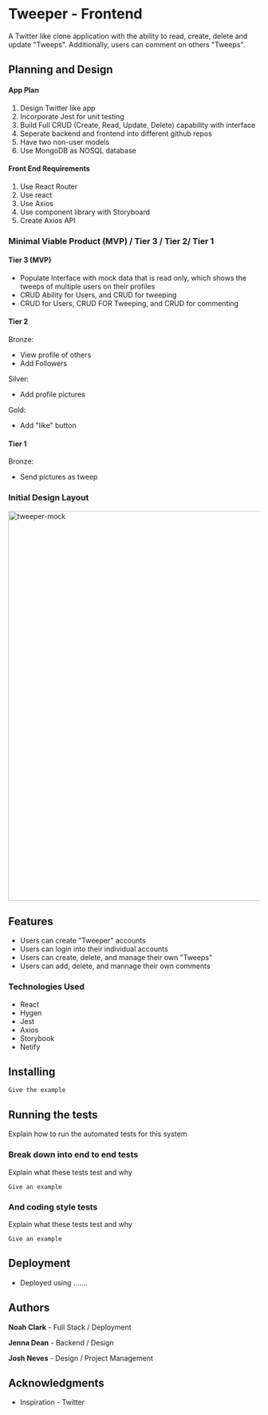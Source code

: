 # Tweeper - Frontend

A Twitter like clone application with the ability to read, create, delete and update "Tweeps". Additionally, users can comment on others "Tweeps".

## Planning and Design
#### App Plan
   1. Design Twitter like app
   2. Incorporate Jest for unit testing
   3. Build Full CRUD (Create, Read, Update, Delete) capability with interface
   4. Seperate backend and frontend into different github repos
   5. Have two non-user models
   6. Use MongoDB as NOSQL database
   
 #### Front End Requirements
   1. Use React Router
   2. Use react
   3. Use Axios
   4. Use component library with Storyboard
   5. Create Axios API

### Minimal Viable Product (MVP) / Tier 3 / Tier 2/ Tier 1
#### Tier 3 (MVP)
   - Populate Interface with mock data that is read only, which shows the tweeps of multiple users on their profiles
   - CRUD Ability for Users, and CRUD for tweeping
   - CRUD for Users, CRUD FOR Tweeping, and CRUD for commenting
   
#### Tier 2
   Bronze:
   - View profile of others
   - Add Followers
     
  Silver:
  - Add profile pictures
  
  Gold:
  - Add "like" button
    
#### Tier 1
   Bronze:
   - Send pictures as tweep
   

### Initial Design Layout
<img width="780" alt="tweeper-mock" src="https://media.git.generalassemb.ly/user/22371/files/01cee900-09fb-11ea-9ca7-cad5e8dbe0ae">

## Features
- Users can create "Tweeper" accounts
- Users can login into their individual accounts
- Users can create, delete, and manage their own "Tweeps"
- Users can add, delete, and mannage their own comments 

### Technologies Used
- React
- Hygen
- Jest
- Axios
- Storybook
- Netify

## Installing

```
Give the example
```


## Running the tests

Explain how to run the automated tests for this system

### Break down into end to end tests

Explain what these tests test and why

```
Give an example
```

### And coding style tests

Explain what these tests test and why

```
Give an example
```

## Deployment

- Deployed using .......


## Authors

 **Noah Clark** - Full Stack / Deployment
 
 **Jenna Dean** - Backend / Design
 
 **Josh Neves** - Design / Project Management


## Acknowledgments

* Inspiration - Twitter

